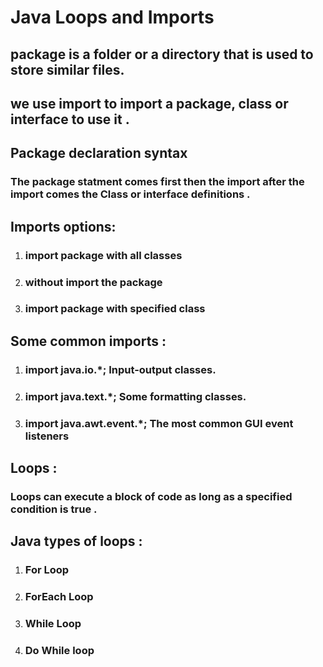 # Java Loops and Imports

## package is a folder or a directory that is used to store similar files.

## we use import to import a package, class or interface to use it .

## Package declaration syntax

### The package statment comes first then the import after the import comes the Class or interface definitions .

## Imports options:

1. ### import package with all classes
2. ### without import the package
3. ### import package with specified class

## Some common imports :

1. ### import java.io.\*; Input-output classes.
2. ### import java.text.\*; Some formatting classes.
3. ### import java.awt.event.\*; The most common GUI event listeners

## Loops :

### Loops can execute a block of code as long as a specified condition is true .

## Java types of loops :

1. ### For Loop
2. ### ForEach Loop
3. ### While Loop
4. ### Do While loop
